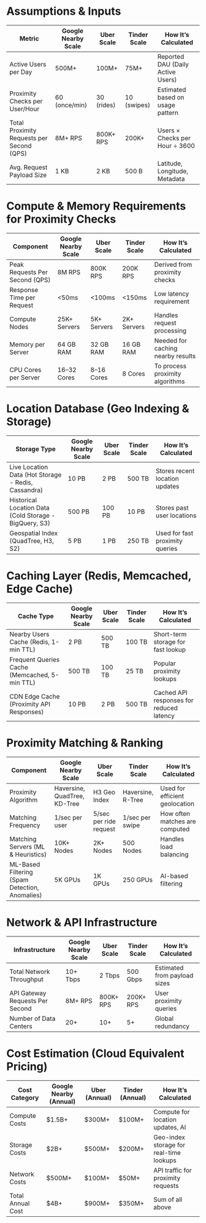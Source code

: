# Assumptions & Inputs

| Metric                                      | Google Nearby Scale       | Uber Scale                  | Tinder Scale                   | How It’s Calculated                          |
|---------------------------------------------|----------------------------|-----------------------------|--------------------------------|----------------------------------------------|
| Active Users per Day                        | 500M+                      | 100M+                       | 75M+                           | Reported DAU (Daily Active Users)            |
| Proximity Checks per User/Hour              | 60 (once/min)              | 30 (rides)                  | 10 (swipes)                    | Estimated based on usage pattern             |
| Total Proximity Requests per Second (QPS)   | 8M+ RPS                    | 800K+ RPS                   | 200K+                          | Users × Checks per Hour ÷ 3600               |
| Avg. Request Payload Size                   | 1 KB                       | 2 KB                        | 500 B                          | Latitude, Longitude, Metadata                |

# Compute & Memory Requirements for Proximity Checks

| Component                                   | Google Nearby Scale       | Uber Scale                  | Tinder Scale                   | How It’s Calculated                          |
|---------------------------------------------|----------------------------|-----------------------------|--------------------------------|----------------------------------------------|
| Peak Requests Per Second (QPS)             | 8M RPS                     | 800K RPS                    | 200K RPS                       | Derived from proximity checks               |
| Response Time per Request                  | <50ms                      | <100ms                      | <150ms                          | Low latency requirement                      |
| Compute Nodes                               | 25K+ Servers               | 5K+ Servers                 | 2K+ Servers                    | Handles request processing                   |
| Memory per Server                          | 64 GB RAM                  | 32 GB RAM                   | 16 GB RAM                      | Needed for caching nearby results           |
| CPU Cores per Server                       | 16–32 Cores                | 8–16 Cores                  | 8 Cores                         | To process proximity algorithms             |

# Location Database (Geo Indexing & Storage)

| Storage Type                                | Google Nearby Scale       | Uber Scale                  | Tinder Scale                   | How It’s Calculated                          |
|---------------------------------------------|----------------------------|-----------------------------|--------------------------------|----------------------------------------------|
| Live Location Data (Hot Storage - Redis, Cassandra) | 10 PB                     | 2 PB                        | 500 TB                         | Stores recent location updates               |
| Historical Location Data (Cold Storage - BigQuery, S3)  | 500 PB                    | 100 PB                      | 10 PB                          | Stores past user locations                   |
| Geospatial Index (QuadTree, H3, S2)          | 5 PB                      | 1 PB                        | 250 TB                         | Used for fast proximity queries              |

# Caching Layer (Redis, Memcached, Edge Cache)

| Cache Type                                  | Google Nearby Scale       | Uber Scale                  | Tinder Scale                   | How It’s Calculated                          |
|---------------------------------------------|----------------------------|-----------------------------|--------------------------------|----------------------------------------------|
| Nearby Users Cache (Redis, 1-min TTL)       | 2 PB                       | 500 TB                      | 100 TB                         | Short-term storage for fast lookup           |
| Frequent Queries Cache (Memcached, 5-min TTL) | 500 TB                     | 100 TB                      | 25 TB                          | Popular proximity lookups                    |
| CDN Edge Cache (Proximity API Responses)    | 10 PB                      | 2 PB                        | 500 TB                         | Cached API responses for reduced latency    |

# Proximity Matching & Ranking

| Component                                   | Google Nearby Scale       | Uber Scale                  | Tinder Scale                   | How It’s Calculated                          |
|---------------------------------------------|----------------------------|-----------------------------|--------------------------------|----------------------------------------------|
| Proximity Algorithm                         | Haversine, QuadTree, KD-Tree | H3 Geo Index                | Haversine, R-Tree              | Used for efficient geolocation               |
| Matching Frequency                          | 1/sec per user             | 5/sec per ride request      | 1/sec per swipe                | How often matches are computed              |
| Matching Servers (ML & Heuristics)          | 10K+ Nodes                 | 2K+ Nodes                   | 500 Nodes                      | Handles load balancing                       |
| ML-Based Filtering (Spam Detection, Anomalies) | 5K GPUs                    | 1K GPUs                     | 250 GPUs                        | AI-based filtering                           |

# Network & API Infrastructure

| Infrastructure                               | Google Nearby Scale       | Uber Scale                  | Tinder Scale                   | How It’s Calculated                          |
|----------------------------------------------|----------------------------|-----------------------------|--------------------------------|----------------------------------------------|
| Total Network Throughput                     | 10+ Tbps                   | 2 Tbps                      | 500 Gbps                       | Estimated from payload sizes                |
| API Gateway Requests Per Second              | 8M+ RPS                    | 800K+ RPS                   | 200K+ RPS                      | User proximity queries                      |
| Number of Data Centers                       | 20+                        | 10+                         | 5+                             | Global redundancy                            |

# Cost Estimation (Cloud Equivalent Pricing)

| Cost Category                                | Google Nearby (Annual)    | Uber (Annual)               | Tinder (Annual)                | How It’s Calculated                          |
|----------------------------------------------|----------------------------|-----------------------------|--------------------------------|----------------------------------------------|
| Compute Costs                                | $1.5B+                     | $300M+                      | $100M+                          | Compute for location updates, AI            |
| Storage Costs                                | $2B+                       | $500M+                      | $200M+                          | Geo-index storage for real-time lookups     |
| Network Costs                                | $500M+                     | $100M+                      | $50M+                           | API traffic for proximity requests          |
| Total Annual Cost                            | $4B+                       | $900M+                      | $350M+                          | Sum of all above                            |
